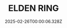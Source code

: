 ---
title: "ELDEN RING"
id: 1245620
date: 2025-02-26T00:00:06.328Z
link: games/steam/recent/elden-ring
image: http://media.steampowered.com/steamcommunity/public/images/apps/1245620/b6e290dd5a92ce98f89089a207733c70c41a1871.jpg
playtime_2weeks: 118
playtime_forever: 15315
playtime_windows_forever: 0
playtime_mac_forever: 0
playtime_linux_forever: 15315
playtime_deck_forever: 15315
---